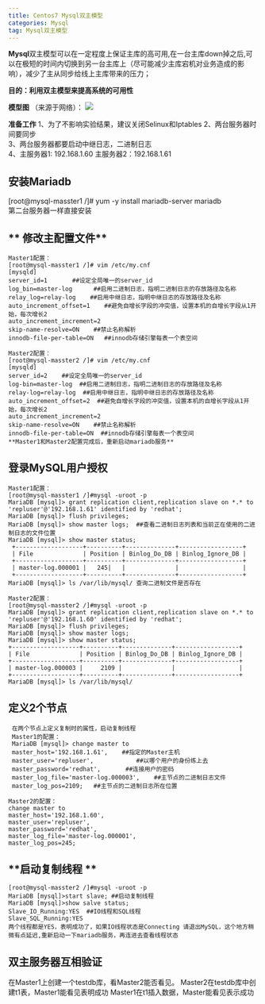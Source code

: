 ```yaml
---
title: Centos7 Mysql双主模型
categories: Mysql
tag: Mysql双主模型
---
```

**Mysql**双主模型可以在一定程度上保证主库的高可用,在一台主库down掉之后,可以在极短的时间内切换到另一台主库上（尽可能减少主库宕机对业务造成的影响），减少了主从同步给线上主库带来的压力；<!--more-->

**目的：利用双主模型来提高系统的可用性**

**模型图**
（来源于网络）：
![](http://i.imgur.com/UCkH4Eo.jpg)

**准备工作**
1、为了不影响实验结果，建议关闭Selinux和Iptables
2、两台服务器时间要同步	
3、两台服务器都要启动中继日志，二进制日志	
4、主服务器1: 192.168.1.60
      主服务器2：192.168.1.61

## **安装Mariadb**
[root@mysql-masster1 /]# yum -y install mariadb-server mariadb     
第二台服务器一样直接安装

## ** 修改主配置文件** 
	Master1配置：
	[root@mysql-masster1 /]# vim /etc/my.cnf
	[mysqld]
	server_id=1       ##设定全局唯一的server_id
	log_bin=master-log  	##启用二进制日志，指明二进制日志的存放路径及名称
	relay_log=relay-log    ##启用中继日志，指明中继日志的存放路径及名称	
	auto_increment_offset=1    ##避免自增长字段的冲突值，设置本机的自增长字段从1开始，每次增长2
	auto_increment_increment=2	
	skip-name-resolve=ON 	##禁止名称解析
	innodb-file-per-table=ON   ##innodb存储引擎每表一个表空间
 
	Master2配置：
	[root@mysql-masster2 /]# vim /etc/my.cnf
	[mysqld]
	server_id=2    ##设定全局唯一的server_id
	log-bin=master-log  ##启用二进制日志，指明二进制日志的存放路径及名称	
	relay-log=relay-log  ##启用中继日志，指明中继日志的存放路径及名称
	auto_increment_offset=2  ##避免自增长字段的冲突值，设置本机的自增长字段从1开始，每次增长2
	auto_increment_increment=2
	skip-name-resolve=ON 	##禁止名称解析
	innodb-file-per-table=ON  ##innodb存储引擎每表一个表空间
	**Master1和Master2配置完成后，重新启动mariadb服务**

## **登录MySQL用户授权**
    
	Master1配置：
	[root@mysql-masster1 /]#mysql -uroot -p 
    MariaDB [mysql]> grant replication client,replication slave on *.* to 'repluser'@'192.168.1.61' identified by 'redhat';
  	MariaDB [mysql]> flush privileges;
	MariaDB [mysql]> show master logs;  ##查看二进制日志列表和当前正在使用的二进制日志的文件位置
    MariaDB [mysql]> show master status;
     +-------------------+----------+--------------+------------------+
	 | File              | Position | Binlog_Do_DB | Binlog_Ignore_DB |
	 +-------------------+----------+--------------+------------------+
	 | master-log.000001 |   245|   |              |                  |
 	 +-------------------+----------+--------------+------------------+	
    MariaDB [mysql]> ls /var/lib/mysql/ 查询二进制文件是否存在

    Master2配置：
    [root@mysql-masster2 /]#mysql -uroot -p 
    MariaDB [mysql]> grant replication client,replication slave on *.* to 'repluser'@'192.168.1.60' identified by 'redhat';
	MariaDB [mysql]> flush privileges;
	MariaDB [mysql]> show master logs;
    MariaDB [mysql]> show master status;
	+-------------------+----------+--------------+------------------+
    | File              | Position | Binlog_Do_DB | Binlog_Ignore_DB |
    +-------------------+----------+--------------+------------------+
    | master-log.000003 |     2109 |              |                  |
    +-------------------+----------+--------------+------------------+
	MariaDB [mysql]> ls /var/lib/mysql/


## **定义2个节点**
	 在两个节点上定义复制时的属性，启动复制线程 
	 Master1的配置： 	
	 MariaDB [mysql]> change master to 								
	 master_host='192.168.1.61',	##指定的Master主机				
	 master_user='repluser',	        ##以哪个用户的身份练上去			
	 master_password='redhat',       ##连接用户的密码			
	 master_log_file='master-log.000003', 	 ##主节点的二进制日志文件			
	 master_log_pos=2109;	##主节点的二进制日志所在位置
  	 
	Master2的配置：
	change master to 
    master_host='192.168.1.60',
	master_user='repluser',
    master_password='redhat',
	master_log_file='master-log.000001',
	master_log_pos=245;

## **启动复制线程	**

	[root@mysql-masster2 /]#mysql -uroot -p 
	MariaDB [mysql]>start slave; ##启动复制线程
	MariaDB [mysql]>show salve status; 			
	Slave_IO_Running:YES  ##IO线程和SQL线程
	Slave_SQL_Running:YES
	两个线程都是YES，表明成功了，如果IO线程状态是Connecting 请退出MySQL，这个地方稍微有点延迟,重新启动一下mariadb服务，再连进去查看线程状态

## **双主服务器互相验证**
在Master1上创建一个testdb库，看Master2能否看见。
Master2在testdb库中创建t1表，Master1能看见表明成功
Master1在t1插入数据，Master能看见表示成功

